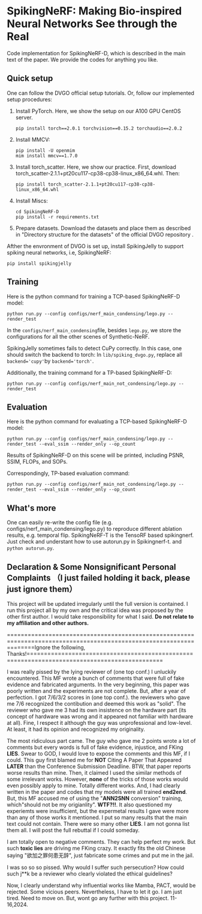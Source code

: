 # SpikingNeRF: Making Bio-inspired Neural Networks See through the Real

Code implementation for SpikingNeRF-D, which is described in the main text of the paper.  We provide the codes for anything you like. 

## Quick setup

One can follow the DVGO official setup tutorials.  Or, follow our implemented setup procedures:

1. Install PyTorch.  Here, we show the setup on our A100 GPU CentOS server.
   ```
   pip install torch==2.0.1 torchvision==0.15.2 torchaudio==2.0.2
   ```

2. Install MMCV:
   ```
   pip install -U openmim
   mim install mmcv==1.7.0
   ```

3. Install torch_scatter.  Here, we show our practice.  First, download torch_scatter-2.1.1+pt20cu117-cp38-cp38-linux_x86_64.whl.  Then:
   ```
   pip install torch_scatter-2.1.1+pt20cu117-cp38-cp38-linux_x86_64.whl
   ```

4. Install Miscs: 

   ```
   cd SpikingNeRF-D
   pip install -r requirements.txt
   ```

5. Prepare datasets.  Download the datasets and place them as described in "Directory structure for the datasets" of the official DVGO repository .

Afther the envronment of DVGO is set up, install SpikingJelly to support spiking neural networks, i.e, SpikingNeRF:

```
pip install spikingjelly
```

## Training

Here is the python command for training a TCP-based SpikingNeRF-D model:

```
python run.py --config configs/nerf_main_condensing/lego.py --render_test
```

In the `configs/nerf_main_condensing`file, besides `lego.py`, we store the configurations for all the other scenes of Synthetic-NeRF.

SpikingJelly sometimes fails to detect CuPy correctly.  In this case, one should switch the backend to torch: In `lib/spiking_dvgo.py`, replace all `backend='cupy'`by `backend='torch'`.

Additionally, the training command for a TP-based SpikingNeRF-D:

```
python run.py --config configs/nerf_main_not_condensing/lego.py --render_test
```

## Evaluation

Here is the python command for evaluating a TCP-based SpikingNeRF-D model:

```
python run.py --config configs/nerf_main_condensing/lego.py --render_test --eval_ssim --render_only --op_count
```

Results of SpikingNeRF-D on this scene will be printed, including PSNR, SSIM, FLOPs, and SOPs.

Correspondingly, TP-based evaluation command:

```
python run.py --config configs/nerf_main_not_condensing/lego.py --render_test --eval_ssim --render_only --op_count
```

## What's more

One can easily re-write the config file (e.g. configs/nerf_main_condensing/lego.py) to reproduce different ablation results, e.g. temporal flip. 
SpikingNeRF-T is the TensoRF based spikingnerf. Just check and understant how to use autorun.py in Spikingnerf-t.
and `python autorun.py`.

## Declaration & Some Nonsignificant Personal Complaints （I just failed holding it back, please just ignore them）

This project will be updated irregularly until the full version is contained. I run this project all by my own and the critical idea was proposed by the other first author. I would take responsibility for what I said. **Do not relate to my affiliation and other authors.**



====================================================================================================================Ignore the following, Thanks!=============================================================================================

I was really pissed by the lying reviewer of (one top conf.) I unluckily encountered.  This MF wrote a  bunch of comments that were full of fake evidence and fabricated arguments. In the very beginning, this paper was poorly written and the experiments are not complete. But, after a year of perfection. I got 7/6/3/2 scores in (one top conf.). the reviewers who gave me 7/6 recognized the contibution and deemed this work as "solid". The reviewer who gave me 3 had its own insistence on the hardware part (its concept of hardware was wrong and it appeared not familiar with hardware at all). Fine, I respect it although the guy was unprofessional and low-level. At least, it had its opinion and recognized my originality.

The most ridiculous part came. The guy who gave me 2 points wrote a lot of comments but every words is full of fake evidence, injustice, and FKing **LIES**. Swear to GOD, I would love to expose the comments and this MF, if I could. This guy first blamed me for **NOT** Citing A Paper That Appeared **LATER** than the Conference Submission Deadline. BTW, that paper reports worse results than mine. Then, it claimed I used the similar methods of some irrelevant works. However, **none** of the tricks of those works would even possibly apply to mine. Totally different works. And, I had clearly written in the paper and codes that my models were all trained **end2end**. But, this MF accused me of using the "**ANN2SNN** conversion" training, which"should not be my origianlity". **WTF?!!**. It also questioned my experiemts were insufficient, but the expermetal results I gave were more than any of those works it mentioned. I put so many results that the main text could not contain. There were so many other **LIES**. I am not gonna list them all. I will post the full rebuttal if I could someday. 

I am totally open to negative comments. They can help perfect my work. But such **toxic lies** are driving me FKing crazy. It exactly fits the old Chinese saying "欲加之罪何患无辞", just fabricate some crimes and put me in the jail. 

I was so so so pissed.  Why would I suffer such persecution?  How could such j**k be a reviewer who clearly violated the ethical guidelines?

Now, I clearly understand why influential works like Mamba, PACT, would be rejected. Some vicious peers.  Nevertheless, I have to let it go. I am just tired. Need to move on. But,  wont go any further with this project. 11-16,2024. 

